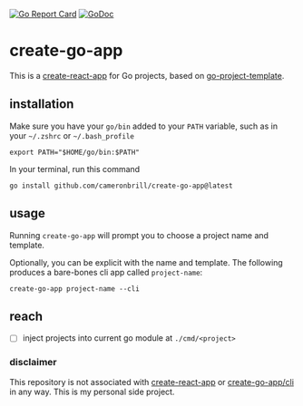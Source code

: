 [![Go Report Card](https://goreportcard.com/badge/github.com/cameronbrill/create-go-app)](https://goreportcard.com/report/github.com/cameronbrill/create-go-app)
[![GoDoc](https://godoc.org/github.com/cameronbrill/create-go-app?status.svg)](https://godoc.org/github.com/cameronbrill/create-go-app)

# create-go-app

This is a [create-react-app](https://github.com/facebook/create-react-app) for Go projects, based on [go-project-template](https://github.com/cameronbrill/go-project-template).

## installation

Make sure you have your `go/bin` added to your `PATH` variable, such as in your `~/.zshrc` or `~/.bash_profile`

```
export PATH="$HOME/go/bin:$PATH"
```

In your terminal, run this command

```
go install github.com/cameronbrill/create-go-app@latest
```

## usage

Running `create-go-app` will prompt you to choose a project name and template.

Optionally, you can be explicit with the name and template. The following produces a bare-bones cli app called `project-name`:

```
create-go-app project-name --cli
```

## reach

- [ ] inject projects into current go module at `./cmd/<project>`


### disclaimer

This repository is not associated with [create-react-app](https://github.com/facebook/create-react-app) or [create-go-app/cli](https://github.com/create-go-app/cli) in any way. This is my personal side project.
